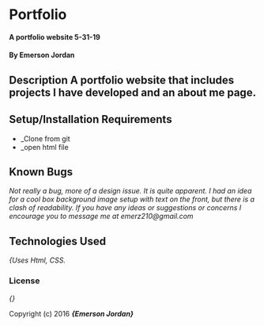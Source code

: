 # Portfolio

#### A portfolio website  5-31-19
#### By Emerson Jordan

## Description A portfolio website that includes projects I have developed and an about me page.



## Setup/Installation Requirements

* _Clone from git
* _open html file

## Known Bugs

_Not really a bug, more of a design issue. It is quite apparent. I had an idea for a cool box background image setup with text on the front, but there is a clash of readability. If you have any ideas or suggestions or concerns I encourage you to message me at emerz210@gmail.com_

## Technologies Used

_{Uses Html, CSS._

### License

*{}*

Copyright (c) 2016 **_{Emerson Jordan}_**
